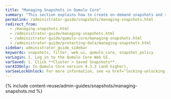 ```yaml
---
title: "Managing Snapshots in Qumulo Core"
summary: "This section explains how to create on-demand snapshots and snapshot policies, view and search for existing snapshots, and delete snapshots by using the Web UI. It also explains how to create snapshots on a schedule, create a snapshot with an expiration time, and modify a snapshot's expiration time."
permalink: /administrator-guide/snapshots/managing-snapshots.html
redirect_from:
  - /managing-snapshots.html
  - /administrator-guide/managing-snapshots.html
  - /administrator-guide/qumulo-core/managing-snapshots.html
  - /administrator-guide/protecting-data/managing-snapshots.html
sidebar: administrator_guide_sidebar
keywords: snapshots, filter, web_ui, qumulo_core, snapshot_policy
varLogin: 1. Log in to the Qumulo Core Web UI.
varSaved: 1. Click **Cluster > Saved Snapshots**.
var433Only: In Qumulo Core version 4.3.3 (and higher),
varSeeLockUnlock: For more information, see <a href="locking-unlocking-snapshots.html">Locking and Unlocking Snapshots in Qumulo Core</a>.
---
```


{% include content-reuse/admin-guides/snapshots/managing-snapshots.md %}
